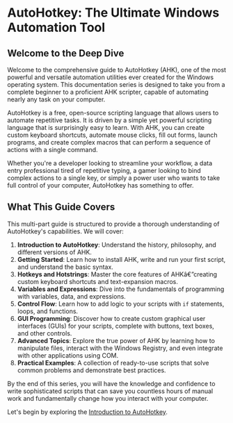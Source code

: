 ﻿# AutoHotkey: The Ultimate Windows Automation Tool

## Welcome to the Deep Dive

Welcome to the comprehensive guide to AutoHotkey (AHK), one of the most powerful and versatile automation utilities ever created for the Windows operating system. This documentation series is designed to take you from a complete beginner to a proficient AHK scripter, capable of automating nearly any task on your computer.

AutoHotkey is a free, open-source scripting language that allows users to automate repetitive tasks. It is driven by a simple yet powerful scripting language that is surprisingly easy to learn. With AHK, you can create custom keyboard shortcuts, automate mouse clicks, fill out forms, launch programs, and create complex macros that can perform a sequence of actions with a single command.

Whether you're a developer looking to streamline your workflow, a data entry professional tired of repetitive typing, a gamer looking to bind complex actions to a single key, or simply a power user who wants to take full control of your computer, AutoHotkey has something to offer.

## What This Guide Covers

This multi-part guide is structured to provide a thorough understanding of AutoHotkey's capabilities. We will cover:

1.  **Introduction to AutoHotkey**: Understand the history, philosophy, and different versions of AHK.
2.  **Getting Started**: Learn how to install AHK, write and run your first script, and understand the basic syntax.
3.  **Hotkeys and Hotstrings**: Master the core features of AHKâ€”creating custom keyboard shortcuts and text-expansion macros.
4.  **Variables and Expressions**: Dive into the fundamentals of programming with variables, data, and expressions.
5.  **Control Flow**: Learn how to add logic to your scripts with `if` statements, loops, and functions.
6.  **GUI Programming**: Discover how to create custom graphical user interfaces (GUIs) for your scripts, complete with buttons, text boxes, and other controls.
7.  **Advanced Topics**: Explore the true power of AHK by learning how to manipulate files, interact with the Windows Registry, and even integrate with other applications using COM.
8.  **Practical Examples**: A collection of ready-to-use scripts that solve common problems and demonstrate best practices.

By the end of this series, you will have the knowledge and confidence to write sophisticated scripts that can save you countless hours of manual work and fundamentally change how you interact with your computer.

Let's begin by exploring the [Introduction to AutoHotkey](/automation_tools/autohotkey/./01_introduction.md).

